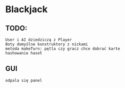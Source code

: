 # Blackjack  
## TODO:  
    User i AI dziedziczą z Player  
    Boty domyślne konstruktory z nickami
    metoda makeTurn: pętla czy gracz chce dobrać karte  
    hashowanie haseł  
    
## GUI
    odpala się panel